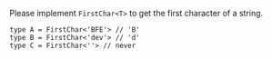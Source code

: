 Please implement `FirstChar<T>` to get the first character of a string.

```
type A = FirstChar<'BFE'> // 'B'
type B = FirstChar<'dev'> // 'd'
type C = FirstChar<''> // never
```
